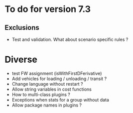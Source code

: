 # To do for version 7.3

## Exclusions
- Test and validation. What about scenario specific rules ?
  
# Diverse
- test FW assignment (isWithFirstDFerivative)
- Add vehicles for loading / unloading / transit ?
- Change language without restart ?
- Allow string variables in cost functions
- How to multi-class plugins ?
- Exceptions when stats for a group without data
- Allow package names in plugins ?
